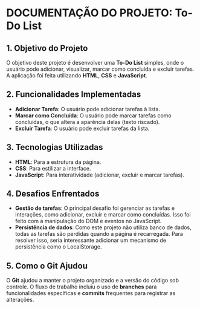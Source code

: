 # DOCUMENTAÇÃO DO PROJETO: To-Do List

## 1. Objetivo do Projeto

O objetivo deste projeto é desenvolver uma **To-Do List** simples, onde o usuário pode adicionar, visualizar, marcar como concluída e excluir tarefas. A aplicação foi feita utilizando **HTML**, **CSS** e **JavaScript**.

## 2. Funcionalidades Implementadas

- **Adicionar Tarefa**: O usuário pode adicionar tarefas à lista.
- **Marcar como Concluída**: O usuário pode marcar tarefas como concluídas, o que altera a aparência delas (texto riscado).
- **Excluir Tarefa**: O usuário pode excluir tarefas da lista.

## 3. Tecnologias Utilizadas

- **HTML**: Para a estrutura da página.
- **CSS**: Para estilizar a interface.
- **JavaScript**: Para interatividade (adicionar, excluir e marcar tarefas).

## 4. Desafios Enfrentados

- **Gestão de tarefas**: O principal desafio foi gerenciar as tarefas e interações, como adicionar, excluir e marcar como concluídas. Isso foi feito com a manipulação do DOM e eventos no JavaScript.
- **Persistência de dados**: Como este projeto não utiliza banco de dados, todas as tarefas são perdidas quando a página é recarregada. Para resolver isso, seria interessante adicionar um mecanismo de persistência como o LocalStorage.

## 5. Como o Git Ajudou

O **Git** ajudou a manter o projeto organizado e a versão do código sob controle. O fluxo de trabalho incluiu o uso de **branches** para funcionalidades específicas e **commits** frequentes para registrar as alterações.


